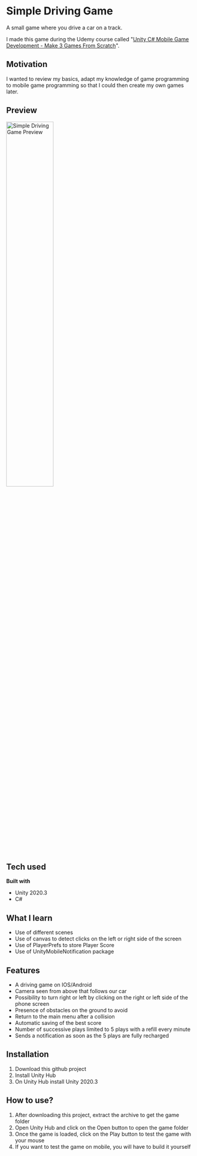 # Simple Driving Game

A small game where you drive a car on a track.

I made this game during the Udemy course called "[Unity C# Mobile Game Development - Make 3 Games From Scratch](https://www.udemy.com/course/unity-mobile/)".

## Motivation
I wanted to review my basics, adapt my knowledge of game programming to mobile game programming so that I could then create my own games later.

## Preview
<img src="Images/Simple_Driving.gif" alt="Simple Driving Game Preview" width="50%"/>

## Tech used
<b>Built with</b>
- Unity 2020.3
- C#

## What I learn
- Use of different scenes
- Use of canvas to detect clicks on the left or right side of the screen
- Use of PlayerPrefs to store Player Score
- Use of UnityMobileNotification package

## Features
- A driving game on IOS/Android
- Camera seen from above that follows our car
- Possibility to turn right or left by clicking on the right or left side of the phone screen
- Presence of obstacles on the ground to avoid
- Return to the main menu after a collision
- Automatic saving of the best score
- Number of successive plays limited to 5 plays with a refill every minute
- Sends a notification as soon as the 5 plays are fully recharged

## Installation
1. Download this github project
1. Install Unity Hub
2. On Unity Hub install Unity 2020.3

## How to use?
1. After downloading this project, extract the archive to get the game folder
2. Open Unity Hub and click on the Open button to open the game folder
3. Once the game is loaded, click on the Play button to test the game with your mouse
4. If you want to test the game on mobile, you will have to build it yourself